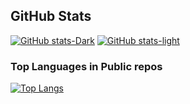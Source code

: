 ## GitHub Stats

[![GitHub stats-Dark](https://github-readme-stats.vercel.app/api?username=mezzode&show_icons=true&hide=stars&count_private=true&include_all_commits=true&show_icons=true&theme=github_dark&hide_title=true#gh-dark-mode-only)](https://github.com/anuraghazra/github-readme-stats#gh-dark-mode-only)
[![GitHub stats-light](https://github-readme-stats.vercel.app/api?username=mezzode&show_icons=true&hide=stars&count_private=true&include_all_commits=true&show_icons=true&theme=light&hide_title=true#gh-light-mode-only)](https://github.com/anuraghazra/github-readme-stats#gh-light-mode-only)

### Top Languages in Public repos

[![Top Langs](https://github-readme-stats.vercel.app/api/top-langs/?username=mezzode&exclude_repo=StreamBase&theme=github_dark&hide_title=true)](https://github.com/anuraghazra/github-readme-stats)

<!--
**mezzode/mezzode** is a ✨ _special_ ✨ repository because its `README.md` (this file) appears on your GitHub profile.

Here are some ideas to get you started:

- 🔭 I’m currently working on ...
- 🌱 I’m currently learning ...
- 👯 I’m looking to collaborate on ...
- 🤔 I’m looking for help with ...
- 💬 Ask me about ...
- 📫 How to reach me: ...
- 😄 Pronouns: ...
- ⚡ Fun fact: ...
-->
